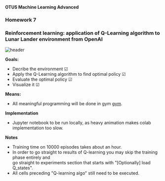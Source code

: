 **OTUS Machine Learning Advanced**
### **Homework 7**

### Reinforcement learning: application of Q-Learning algorithm to Lunar Lander environment from OpenAI

![header](https://user-images.githubusercontent.com/73858914/169029312-c1246420-d91a-4d3d-ac82-aaff7425a2b8.png)

**Goals:**  

- Decribe the environment   ☑︎
- Apply the Q-Learning algorithm to find optimal policy   ☑︎
- Evaluate the optimal policy   ☑︎
- Visualize it  ☑︎

**Means:**  

- All meaningful programming will be done in gym [gym](https://www.gymlibrary.ml/).

**Implementation**
- Jupyter notebook to be run locally, as heavy animation makes colab implementation too slow.

**Notes**
- Training time on 10000 episodes takes about an hour. 
- In order to go straight to results of Q-learning you may skip the training phase entirely and   
go straight to experiments section that starts with "[Optionally] load Q_states". 
- All cells preceding "Q-learning algo" still need to be executed.
